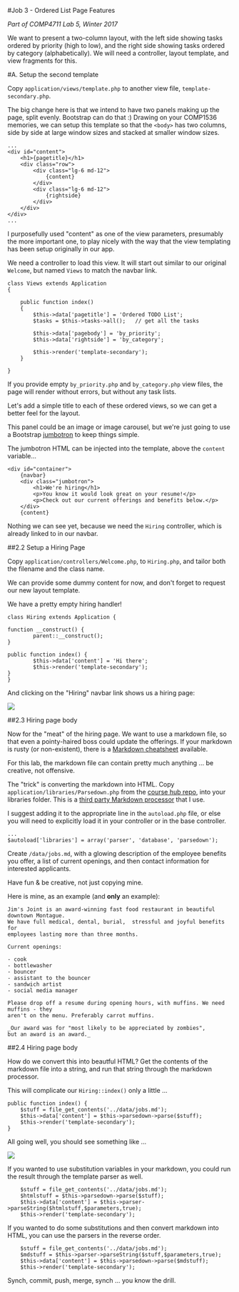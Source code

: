 #Job 3 - Ordered List Page Features

_Part of COMP4711 Lab 5, Winter 2017_

We want to present a two-column layout, with the left side showing
tasks ordered by priority (high to low), and the right side showing
tasks ordered by category (alphabetically).
We will need a controller, layout template, and view fragments for this.

#A. Setup the second template

Copy <code>application/views/template.php</code> to another view file,
<code>template-secondary.php</code>. 

The big change here is that we intend to have two panels 
making up the page, split evenly. Bootstrap can do that :)
Drawing on your COMP1536 memories, we can setup this template
so that the `<body>` has two columns, side by side at large
window sizes and stacked at smaller window sizes.

    ...
    <div id="content">
        <h1>{pagetitle}</h1>
        <div class="row">
            <div class="lg-6 md-12">
                {content}
            </div>
            <div class="lg-6 md-12">
                {rightside}
            </div>
        </div>
    </div>
    ...

I purposefully used "content" as one of the view parameters,
presumably the more important one, to play nicely with the
way that the view templating has been setup originally in our app.

We need a controller to load this view. It will start out similar to
our original `Welcome`, but named `Views` to match the navbar link.

    class Views extends Application
    {

        public function index()
        {
            $this->data['pagetitle'] = 'Ordered TODO List';
            $tasks = $this->tasks->all();	// get all the tasks

            $this->data['pagebody'] = 'by_priority';
            $this->data['rightside'] = 'by_category';

            $this->render('template-secondary'); 
        }

    }

If you provide empty `by_priority.php` and `by_category.php` view files,
the page will render without errors, but without any task lists.

Let's add a simple title to each of these ordered views, so we can get a 
better feel for the layout.


This panel could be an image or image carousel, but we're just
going to use a Bootstrap [jumbotron](http://getbootstrap.com/components/#jumbotron) 
to keep things simple.

The jumbotron HTML can be injected into the template, above the <code>content</code>
variable...

    <div id="container">
        {navbar}
        <div class="jumbotron">
            <h1>We're hiring</h1>
            <p>You know it would look great on your resume!</p>
            <p>Check out our current offerings and benefits below.</p>
        </div>
        {content}


Nothing we can see yet, because we need the <code>Hiring</code>
controller, which is already linked to in our navbar.

##2.2 Setup a Hiring Page

Copy <code>application/controllers/Welcome.php</code>, to
<code>Hiring.php</code>, and tailor both the filename
and the class name. 

We can provide some dummy content for now, and 
don't forget to request our new layout template.

We have a pretty empty hiring handler!

    class Hiring extends Application {

	function __construct() {
            parent::__construct();
	}
	
	public function index() {
            $this->data['content'] = 'Hi there';
            $this->render('template-secondary'); 
	}
    }

And clicking on the "Hiring" navbar link shows us a hiring page:

<img class="scale" src="/pix/tutorials/5/61.png" />

##2.3 Hiring page body

Now for the "meat" of the hiring page.
We want to use a markdown file, so that even a pointy-haired boss could
update the offerings. If your markdown is rusty (or non-existent),
there is a [Markdown cheatsheet](https://github.com/adam-p/markdown-here/wiki/Markdown-Cheatsheet)
available.

For this lab, the markdown file can contain pretty much anything ... 
be creative, not offensive.

The "trick" is converting the markdown into HTML.
Copy <code>application/libraries/Parsedown.php</code> from the
[course hub repo](https://github.com/jedi-academy/learn-4711), 
into your libraries folder.
This is a [third party Markdown processor](http://parsedown.org/) 
that I use.

I suggest adding it to the appropriate line in the <code>autoload.php</code>
file, or else you will need to explicitly load it in your controller or in the base
controller.

    ...
    $autoload['libraries'] = array('parser', 'database', 'parsedown');

Create <code>/data/jobs.md</code>, with a glowing description of the employee
benefits you offer, a list of current openings, and then contact information
for interested applicants.

Have fun & be creative, not just copying mine.

Here is mine, as an example (and **only** an example):

    Jim's Joint is an award-winning fast food restaurant in beautiful downtown Montague.
    We have full medical, dental, burial,  stressful and joyful benefits for 
    employees lasting more than three months.

    Current openings:

    - cook
    - bottlewasher
    - bouncer
    - assistant to the bouncer
    - sandwich artist
    - social media manager

    Please drop off a resume during opening hours, with muffins. We need muffins - they
    aren't on the menu. Preferably carrot muffins.

    _Our award was for "most likely to be appreciated by zombies",
    but an award is an award._

##2.4 Hiring page body

How do we convert this into beautful HTML? Get the contents
of the markdown file into a string, and run that string
through the markdown processor.

This will complicate our <code>Hiring::index()</code> only a little ...

    public function index() {
        $stuff = file_get_contents('../data/jobs.md');
        $this->data['content'] = $this->parsedown->parse($stuff);
        $this->render('template-secondary'); 
    }

All going well, you should see something like ...

<img class="scale" src="/pix/tutorials/5/62.png" />

If you wanted to use substitution variables in your markdown, you could
run the result through the template parser as well.

        $stuff = file_get_contents('../data/jobs.md');
        $htmlstuff = $this->parsedown->parse($stuff);
        $this->data['content'] = $this->parser->parseString($htmlstuff,$parameters,true);
        $this->render('template-secondary'); 

If you wanted to do some substitutions and then convert markdown into
HTML, you can use the parsers in the reverse order.

        $stuff = file_get_contents('../data/jobs.md');
        $mdstuff = $this->parser->parseString($stuff,$parameters,true);
        $this->data['content'] = $this->parsedown->parse($mdstuff);
        $this->render('template-secondary'); 

<div class="alert alert-info">
Synch, commit, push, merge, synch ... you know the drill.
</div>

